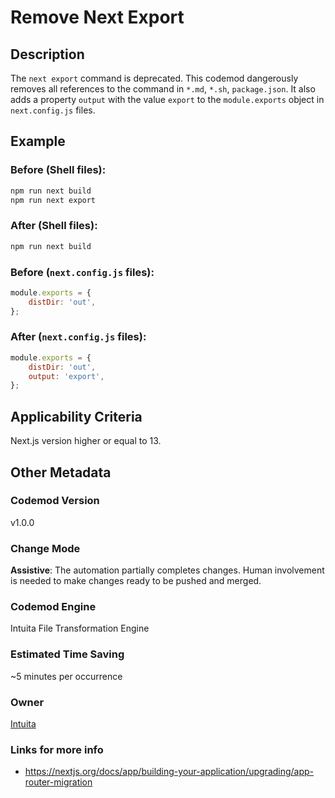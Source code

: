 # Remove Next Export

## Description

The `next export` command is deprecated. This codemod dangerously removes all references to the command in `*.md`, `*.sh`, `package.json`. It also adds a property `output` with the value `export` to the `module.exports` object in `next.config.js` files.

## Example

### Before (Shell files):

```sh
npm run next build
npm run next export
```

### After (Shell files):

```sh
npm run next build
```

### Before (`next.config.js` files):

```javascript
module.exports = {
	distDir: 'out',
};
```

### After (`next.config.js` files):

```javascript
module.exports = {
	distDir: 'out',
	output: 'export',
};
```


## Applicability Criteria

Next.js version higher or equal to 13.

## Other Metadata

### Codemod Version

v1.0.0

### Change Mode

**Assistive**: The automation partially completes changes. Human involvement is needed to make changes ready to be pushed and merged.

### **Codemod Engine**

Intuita File Transformation Engine

### Estimated Time Saving

~5 minutes per occurrence

### Owner

[Intuita](https://github.com/intuita-inc)

### Links for more info

-   https://nextjs.org/docs/app/building-your-application/upgrading/app-router-migration
